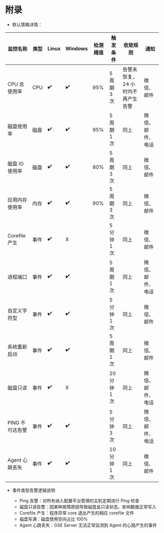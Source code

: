# 附录

- 默认策略详情：

|监控名称|类型|Linux|Windows|检测阈值|触发条件|收敛规则|通知|
| --- | --- |--- |--- |--- |--- |--- |--- |
|CPU 总使用率|CPU|✔️|✔️|95%|5 周期 3 次| 告警未恢复，24 小时内不再产生告警 | 微信、邮件
|磁盘使用率|磁盘|✔️|✔️|95%|5 周期 1 次| 同上 |微信、邮件、电话
|磁盘 IO 使用率|磁盘|✔️|✔️|80%|5 周期 3 次| 同上 | 微信、邮件
|应用内存使用率|内存|✔️|✔️|90%|5 周期 3 次|同上 |微信、邮件
|Corefile 产生|事件|✔️|X||5 分钟 1 次 | 同上 |微信、邮件|
|进程端口|事件|✔️|✔️||5 周期 1 次 |同上 |微信、邮件、电话
|自定义字符型|事件|✔️|✔️|| 5 分钟 1 次 | 同上 |微信、邮件
|系统重新启动|事件|✔️|✔️| |5 周期 1 次 | 同上 |微信、邮件
|磁盘只读|事件|✔️|X||20 分钟 1 次| 同上 |微信、邮件、电话
|PING 不可达告警|事件|✔️|✔️| |5 分钟 3 次 | 同上 |微信、邮件、电话
|Agent 心跳丢失|事件|✔️|✔️| |10 分钟 1 次 | 同上 |微信、邮件

- 事件类型告警逻辑说明

  - Ping 告警：对所有纳入配置平台管理的主机定期进行 Ping 检查
  - 磁盘只读告警：因某种故障原因导致磁盘呈只读状态，影响数据正常写入
  - Corefile 产生：程序异常 core 退出产生的相应 corefile 文件
  - 磁盘写满：磁盘使用空间占比 100%
  - Agent 心跳丢失：GSE Server 无法正常监测到 Agent 的心跳产生的事件
